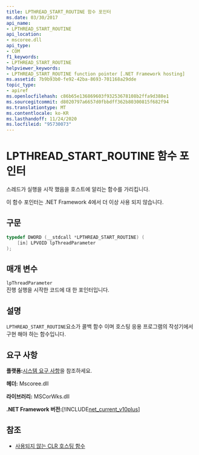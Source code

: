```yaml
---
title: LPTHREAD_START_ROUTINE 함수 포인터
ms.date: 03/30/2017
api_name:
- LPTHREAD_START_ROUTINE
api_location:
- mscoree.dll
api_type:
- COM
f1_keywords:
- LPTHREAD_START_ROUTINE
helpviewer_keywords:
- LPTHREAD_START_ROUTINE function pointer [.NET Framework hosting]
ms.assetid: 7b9b93b0-fe92-42ba-8693-701168a29dde
topic_type:
- apiref
ms.openlocfilehash: c86b65e136869603f93253678108b2ffa9d388e1
ms.sourcegitcommit: d8020797a6657d0fbbdff362b80300815f682f94
ms.translationtype: MT
ms.contentlocale: ko-KR
ms.lasthandoff: 11/24/2020
ms.locfileid: "95730073"
---
```

# <a name="lpthread_start_routine-function-pointer"></a>LPTHREAD_START_ROUTINE 함수 포인터

스레드가 실행을 시작 했음을 호스트에 알리는 함수를 가리킵니다.  
  
 이 함수 포인터는 .NET Framework 4에서 더 이상 사용 되지 않습니다.  
  
## <a name="syntax"></a>구문  
  
```cpp  
typedef DWORD (__stdcall *LPTHREAD_START_ROUTINE) (  
    [in] LPVOID lpThreadParameter  
);  
```  
  
## <a name="parameters"></a>매개 변수  

 `lpThreadParameter`  
 진행 실행을 시작한 코드에 대 한 포인터입니다.  
  
## <a name="remarks"></a>설명  

 `LPTHREAD_START_ROUTINE`요소가 콜백 함수 이며 호스팅 응용 프로그램의 작성기에서 구현 해야 하는 함수입니다.  
  
## <a name="requirements"></a>요구 사항  

 **플랫폼:**[시스템 요구 사항](../../get-started/system-requirements.md)을 참조하세요.  
  
 **헤더:** Mscoree.dll  
  
 **라이브러리:** MSCorWks.dll  
  
 **.NET Framework 버전:**[!INCLUDE[net_current_v10plus](../../../../includes/net-current-v10plus-md.md)]  
  
## <a name="see-also"></a>참조

- [사용되지 않는 CLR 호스팅 함수](deprecated-clr-hosting-functions.md)
